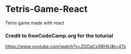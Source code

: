 # Tetris-Game-React
Tetris game made with react 


### Credit to freeCodeCamp.org for the toturial
https://www.youtube.com/watch?v=ZGOaCxX8HIU&t=47s
